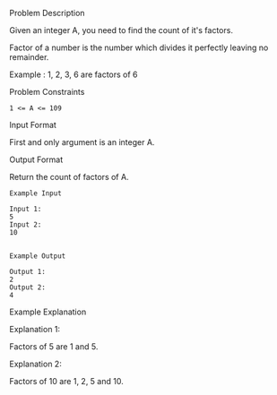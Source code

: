 Problem Description

Given an integer A, you need to find the count of it's factors.

Factor of a number is the number which divides it perfectly leaving no remainder.

Example : 1, 2, 3, 6 are factors of 6


Problem Constraints

    1 <= A <= 109


Input Format

First and only argument is an integer A.


Output Format

Return the count of factors of A.

    
    Example Input
    
    Input 1:
    5
    Input 2:
    10
    
    
    Example Output
    
    Output 1:
    2
    Output 2:
    4


Example Explanation

Explanation 1:

Factors of 5 are 1 and 5.

Explanation 2:

Factors of 10 are 1, 2, 5 and 10.